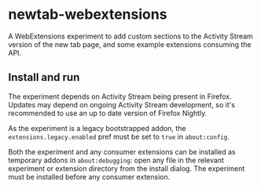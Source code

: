 # newtab-webextensions

A WebExtensions experiment to add custom sections to the Activity Stream version
of the new tab page, and some example extensions consuming the API.

## Install and run

The experiment depends on Activity Stream being present in Firefox. Updates may
depend on ongoing Activity Stream development, so it's recommended to use an up
to date version of Firefox Nightly.

As the experiment is a legacy bootstrapped addon, the
`extensions.legacy.enabled` pref must be set to `true` in `about:config`.

Both the experiment and any consumer extensions can be installed as temporary
addons in `about:debugging`: open any file in the relevant experiment or
extension directory from the install dialog. The experiment must be installed
before any consumer extension.
